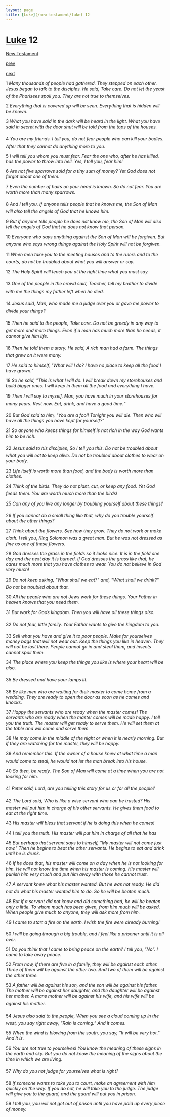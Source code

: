 ```yaml
---
layout: page
title: [Luke](/new-testament/luke) 12
---
```


# [Luke](/new-testament/luke) 12

[New Testament](/new-testament)


[prev](/new-testament/luke/luke-11.html)


[next](/new-testament/luke/luke-13.html)

1 _Many thousands of people had gathered. They stepped on each other. Jesus began to talk to the disciples. He said, Take care. Do not let the yeast of the Pharisees spoil you. They are not true to themselves._

2 _Everything that is covered up will be seen. Everything that is hidden will be known._

3 _What you have said in the dark will be heard in the light. What you have said in secret with the door shut will be told from the tops of the houses._

4 _You are my friends. I tell you, do not fear people who can kill your bodies. After that they cannot do anything more to you._

5 _I will tell you whom you must fear. Fear the one who, after he has killed, has the power to throw into hell. Yes, I tell you, fear him!_

6 _Are not five sparrows sold for a tiny sum of money? Yet God does not forget about one of them._

7 _Even the number of hairs on your head is known. So do not fear. You are worth more than many sparrows._

8 _And I tell you. If anyone tells people that he knows me, the Son of Man will also tell the angels of God that he knows him._

9 _But if anyone tells people he does not know me, the Son of Man will also tell the angels of God that he does not know that person._

10 _Everyone who says anything against the Son of Man will be forgiven. But anyone who says wrong things against the Holy Spirit will not be forgiven._

11 _When men take you to the meeting houses and to the rulers and to the courts, do not be troubled about what you will answer or say._

12 _The Holy Spirit will teach you at the right time what you must say._

13 _One of the people in the crowd said, Teacher, tell my brother to divide with me the things my father left when he died._

14 _Jesus said, Man, who made me a judge over you or gave me power to divide your things?_

15 _Then he said to the people, Take care. Do not be greedy in any way to get more and more things. Even if a man has much more than he needs, it cannot give him life._

16 _Then he told them a story. He said, A rich man had a farm. The things that grew on it were many._

17 _He said to himself, "What will I do? I have no place to keep all the food I have grown."_

18 _So he said, "This is what I will do. I will break down my storehouses and build bigger ones. I will keep in them all the food and everything I have._

19 _Then I will say to myself, Man, you have much in your storehouses for many years. Rest now. Eat, drink, and have a good time."_

20 _But God said to him, "You are a fool! Tonight you will die. Then who will have all the things you have kept for yourself?"_

21 _So anyone who keeps things for himself is not rich in the way God wants him to be rich._

22 _Jesus said to his disciples, So I tell you this. Do not be troubled about what you will eat to keep alive. Do not be troubled about clothes to wear on your body._

23 _Life itself is worth more than food, and the body is worth more than clothes._

24 _Think of the birds. They do not plant, cut, or keep any food. Yet God feeds them. You are worth much more than the birds!_

25 _Can any of you live any longer by troubling yourself about these things?_

26 _If you cannot do a small thing like that, why do you trouble yourself about the other things?_

27 _Think about the flowers. See how they grow. They do not work or make cloth. I tell you, King Solomon was a great man. But he was not dressed as fine as one of these flowers._

28 _God dresses the grass in the fields so it looks nice. It is in the field one day and the next day it is burned. If God dresses the grass like that, he cares much more that you have clothes to wear. You do not believe in God very much!_

29 _Do not keep asking, "What shall we eat?" and, "What shall we drink?" Do not be troubled about that._

30 _All the people who are not Jews work for these things. Your Father in heaven knows that you need them._

31 _But work for Gods kingdom. Then you will have all these things also._

32 _Do not fear, little family. Your Father wants to give the kingdom to you._

33 _Sell what you have and give it to poor people. Make for yourselves money bags that will not wear out. Keep the things you like in heaven. They will not be lost there. People cannot go in and steal them, and insects cannot spoil them._

34 _The place where you keep the things you like is where your heart will be also._

35 _Be dressed and have your lamps lit._

36 _Be like men who are waiting for their master to come home from a wedding. They are ready to open the door as soon as he comes and knocks._

37 _Happy the servants who are ready when the master comes! The servants who are ready when the master comes will be made happy. I tell you the truth. The master will get ready to serve them. He will set them at the table and will come and serve them._

38 _He may come in the middle of the night or when it is nearly morning. But if they are watching for the master, they will be happy._

39 _And remember this. If the owner of a house knew at what time a man would come to steal, he would not let the man break into his house._

40 _So then, be ready. The Son of Man will come at a time when you are not looking for him._

41 _Peter said, Lord, are you telling this story for us or for all the people?_

42 _The Lord said, Who is like a wise servant who can be trusted? His master will put him in charge of his other servants. He gives them food to eat at the right time._

43 _His master will bless that servant if he is doing this when he comes!_

44 _I tell you the truth. His master will put him in charge of all that he has_

45 _But perhaps that servant says to himself, "My master will not come just now." Then he begins to beat the other servants. He begins to eat and drink until he is drunk._

46 _If he does that, his master will come on a day when he is not looking for him. He will not know the time when his master is coming. His master will punish him very much and put him away with those he cannot trust._

47 _A servant knew what his master wanted. But he was not ready. He did not do what his master wanted him to do. So he will be beaten much._

48 _But if a servant did not know and did something bad, he will be beaten only a little. To whom much has been given, from him much will be asked. When people give much to anyone, they will ask more from him._

49 _I came to start a fire on the earth. I wish the fire were already burning!_

50 _I will be going through a big trouble, and I feel like a prisoner until it is all over._

51 _Do you think that I came to bring peace on the earth? I tell you, "No". I came to take away peace._

52 _From now, if there are five in a family, they will be against each other. Three of them will be against the other two. And two of them will be against the other three._

53 _A father will be against his son, and the son will be against his father. The mother will be against her daughter, and the daughter will be against her mother. A mans mother will be against his wife, and his wife will be against his mother._

54 _Jesus also said to the people, When you see a cloud coming up in the west, you say right away, "Rain is coming." And it comes._

55 _When the wind is blowing from the south, you say, "It will be very hot." And it is._

56 _You are not true to yourselves! You know the meaning of these signs in the earth and sky. But you do not know the meaning of the signs about the time in which we are living._

57 _Why do you not judge for yourselves what is right?_

58 _If someone wants to take you to court, make an agreement with him quickly on the way.  If you do not, he will take you to the judge. The judge will give you to the guard, and the guard will put you in prison._

59 _I tell you, you will not get out of prison until you have paid up every piece of money._

